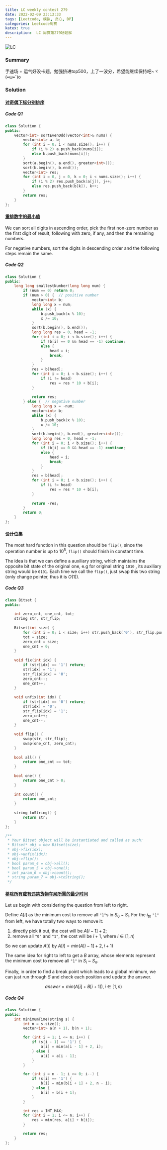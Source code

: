 ```yaml
---
title: LC weekly contest 279
date: 2022-02-09 23:13:33
tags: [Leetcode, 模拟, 贪心, DP]
categories: Leetcode周赛
katex: true
description:  LC 周赛第279场题解
---
```


![LC](/images/Leetcode.jpg)

<!--more-->

### **Summary**

手速场 + 运气好没卡题，勉强挤进top500，上了一波分，希望能继续保持吧~ヾ(•ω•`)o


###  **Solution**

#### [对奇偶下标分别排序](https://leetcode-cn.com/problems/sort-even-and-odd-indices-independently/)

##### **Code Q1**
```cpp
class Solution {
public:
    vector<int> sortEvenOdd(vector<int>& nums) {
        vector<int> a, b;
        for (int i = 0; i < nums.size(); i++) {
            if (i % 2) a.push_back(nums[i]);
            else b.push_back(nums[i]);
        }
        sort(a.begin(), a.end(), greater<int>());
        sort(b.begin(), b.end());
        vector<int> res;
        for (int i = 0, j = 0, k = 0; i < nums.size(); i++) {
            if (i % 2) res.push_back(a[j]), j++;
            else res.push_back(b[k]), k++;
        }
        return res;
    }
};
```

#### [重排数字的最小值](https://leetcode-cn.com/problems/smallest-value-of-the-rearranged-number/)

We can sort all digits in ascending order, pick the first non-zero number as the first digit of result, following with zero, if any, and then the remaining numbers.

For negative numbers, sort the digits in descending order and the following steps remain the same.

##### **Code Q2**
```cpp
class Solution {
public:
    long long smallestNumber(long long num) {
        if (num == 0) return 0;
        if (num > 0) {  // positive number
            vector<int> b;
            long long x = num;
            while (x) {
                b.push_back(x % 10);
                x /= 10;
            }
            sort(b.begin(), b.end());
            long long res = 0, head = -1;
            for (int i = 0; i < b.size(); i++) {
                if (b[i] == 0 && head == -1) continue;
                else {
                    head = i;
                    break;
                }
            }
            res = b[head];
            for (int i = 0; i < b.size(); i++) {
                if (i != head)
                    res = res * 10 + b[i];
            }
            
            return res;
        } else {  // negative number
            long long x = -num; 
            vector<int> b;
            while (x) {
                b.push_back(x % 10);
                x /= 10;
            }
            sort(b.begin(), b.end(), greater<int>());
            long long res = 0, head = -1;
            for (int i = 0; i < b.size(); i++) {
                if (b[i] == 0 && head == -1) continue;
                else {
                    head = i;
                    break;
                }
            }
            res = b[head];
            for (int i = 0; i < b.size(); i++) {
                if (i != head)
                    res = res * 10 + b[i];
            }
            
            return -res;
        }
        return 0;
    }
};
```

#### [设计位集](https://leetcode-cn.com/problems/design-bitset/)

The most hard function in this question should be `flip()`, since the operation number is up to $10^5$, `flip()` should finish in constant time.

The idea is that we can define a auxiliary string, which maintains the opposite bit state of the original one, e.g for original string `1010` , its auxiliary string would be `0101`. Each time we call the `flip()`, just swap this two string (only change pointer, thus it is $O(1)$).

##### **Code Q3**

```cpp
class Bitset {
public:
    
    int zero_cnt, one_cnt, tot;
    string str, str_flip;
    
    Bitset(int size) {
        for (int i = 0; i < size; i++) str.push_back('0'), str_flip.push_back('1');
        tot = size;
        zero_cnt = size;
        one_cnt = 0;        
    }
    
    void fix(int idx) {
        if (str[idx] == '1') return;
        str[idx] = '1';
        str_flip[idx] = '0';
        zero_cnt--;
        one_cnt++;
    }
    
    void unfix(int idx) {
        if (str[idx] == '0') return;
        str[idx] = '0';
        str_flip[idx] = '1';
        zero_cnt++;
        one_cnt--;
    }
    
    void flip() {
        swap(str, str_flip);
        swap(one_cnt, zero_cnt);
    }
    
    bool all() {
        return one_cnt == tot;
    }
    
    bool one() {
        return one_cnt > 0;
    }
    
    int count() {
        return one_cnt;
    }
    
    string toString() {
        return str;
    }
};

/**
 * Your Bitset object will be instantiated and called as such:
 * Bitset* obj = new Bitset(size);
 * obj->fix(idx);
 * obj->unfix(idx);
 * obj->flip();
 * bool param_4 = obj->all();
 * bool param_5 = obj->one();
 * int param_6 = obj->count();
 * string param_7 = obj->toString();
 */
```

#### [移除所有载有违禁货物车厢所需的最少时间](https://leetcode-cn.com/problems/minimum-time-to-remove-all-cars-containing-illegal-goods/)


Let us begin with considering the question from left to right. 

Define $A[i]$ as the minimum cost to remove all `"1"`s in $S_0$ ~ $S_i$. For the $i_{th}$ `"1"` from left, we have totally two ways to remove it:

1. directly pick it out, the cost will be $A[i - 1] + 2$;
2. remove all `"0"` and `"1"`, the cost will be $i + 1$, where $i \in [1,n)$

So we can update $A[i]$ by $A[i] = min(A[i - 1] + 2, i + 1)$

The same idea for right to left to get a $B$ array, whose elements represent the minimum cost to remove all `"1"` in $S_i$ ~ $S_n$.

Finally, in order to find a break point which leads to a global minimum, we can just run through $S$ and check each position and update the answer.

$$answer = min(A[i] + B[i + 1]), i \in [1, n)$$

##### **Code Q4**

```cpp
class Solution {
public:
    int minimumTime(string s) {
        int n = s.size();
        vector<int> a(n + 1), b(n + 1);

        for (int i = 1; i <= n; i++) {
            if (s[i - 1] == '1') {
                a[i] = min(a[i - 1] + 2, i);
            } else {
                a[i] = a[i - 1];
            }
        }

        for (int i = n - 1; i >= 0; i--) {
            if (s[i] == '1') {
                b[i] = min(b[i + 1] + 2, n - i);
            } else {
                b[i] = b[i + 1];
            }
        }

        int res = INT_MAX;
        for (int i = 1; i <= n; i++) {
            res = min(res, a[i] + b[i]);
        }

        return res;
    }
};
```